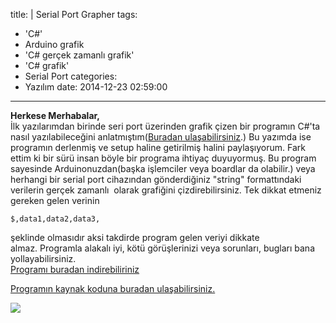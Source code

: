 title: |
  Serial Port Grapher
tags:
  - 'C#'
  - Arduino grafik
  - 'C# gerçek zamanlı grafik'
  - 'C# grafik'
  - Serial Port
categories:
  - Yazılım
date: 2014-12-23 02:59:00
---

**Herkese Merhabalar,**  
İlk yazılarımdan birinde seri port üzerinden grafik çizen bir programın C#'ta nasıl yazılabileceğini anlatmıştım([Buradan ulaşabilirsiniz](https://mozanunal.com/2014/05/c-gercek-zamanl-grafik-cizme-program/).) Bu yazımda ise programın derlenmiş ve setup haline getirilmiş halini paylaşıyorum. Fark ettim ki bir sürü insan böyle bir programa ihtiyaç duyuyormuş. Bu program sayesinde Arduinonuzdan(başka işlemciler veya boardlar da olabilir.) veya herhangi bir serial port cihazından gönderdiğiniz "string" formattındaki verilerin gerçek zamanlı  olarak grafiğini çizdirebilirsiniz. Tek dikkat etmeniz gereken gelen verinin 
```
$,data1,data2,data3, 
```
şeklinde olmasıdır aksi takdirde program gelen veriyi dikkate almaz. Programla alakalı iyi, kötü görüşlerinizi veya sorunları, bugları bana yollayabilirsiniz.  
[Programı buradan indirebiliriniz](https://drive.google.com/file/d/0B5j__Lyt9ozbU3JELTV3MWpqWFk/view?usp=sharing)  

[Programın kaynak koduna buradan ulaşabilirsiniz.](https://github.com/mozanunal/serialPortGrapher)  

![](https://1.bp.blogspot.com/-u9gyY6u78Ks/U4PnbJauzrI/AAAAAAAAAD8/niI8WWGn3Zo/s1600/Ekran%2BAl%C4%B1nt%C4%B1s%C4%B12.PNG)